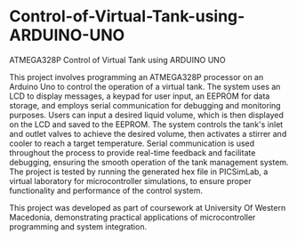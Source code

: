 # Control-of-Virtual-Tank-using-ARDUINO-UNO
ATMEGA328P Control of Virtual Tank using ARDUINO UNO

This project involves programming an ATMEGA328P processor on an Arduino Uno to control the operation of a virtual tank. 
The system uses an LCD to display messages, a keypad for user input, an EEPROM for data storage, and employs serial communication for debugging and monitoring purposes. 
Users can input a desired liquid volume, which is then displayed on the LCD and saved to the EEPROM. 
The system controls the tank's inlet and outlet valves to achieve the desired volume, then activates a stirrer and cooler to reach a target temperature. 
Serial communication is used throughout the process to provide real-time feedback and facilitate debugging, ensuring the smooth operation of the tank management system.
The project is tested by running the generated hex file in PICSimLab, a virtual laboratory for microcontroller simulations, to ensure proper functionality and performance of the control system.

This project was developed as part of coursework at University Of Western Macedonia, demonstrating practical applications of microcontroller programming and system integration.





